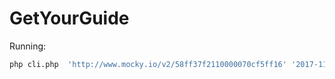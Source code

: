 # GetYourGuide

Running:

```sh
php cli.php  'http://www.mocky.io/v2/58ff37f2110000070cf5ff16' '2017-11-01T19:30' '2017-12-31T22:30' '4'
```
